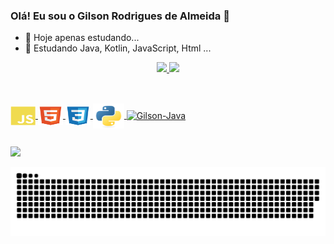 ### Olá! Eu sou o Gilson Rodrigues de Almeida 🖖

- 🔭 Hoje apenas estudando...
- 🌱 Estudando Java, Kotlin, JavaScript, Html ...

<div align="center">
  <a href="https://github.com/GilsonRodriguesAlmeida">
  <img height="180em" src="https://github-readme-stats.vercel.app/api?username=GilsonRodriguesAlmeida&show_icons=true&theme=dark&include_all_commits=true&count_private=true"/>
  <img height="180em" src="https://github-readme-stats.vercel.app/api/top-langs/?username=GilsonRodriguesAlmeida&layout=compact&langs_count=5&theme=dark"/>
</div>
  
##  

<div style="display: inline_block"><br>
  <img align="center" alt="Gilson-Js" height="30" width="40" src="https://raw.githubusercontent.com/devicons/devicon/master/icons/javascript/javascript-plain.svg">
  <img align="center" alt="Gilson-HTML" height="30" width="40" src="https://raw.githubusercontent.com/devicons/devicon/master/icons/html5/html5-original.svg">
  <img align="center" alt="Gilson-CSS" height="30" width="40" src="https://raw.githubusercontent.com/devicons/devicon/master/icons/css3/css3-original.svg">
  <img align="center" alt="Gilson-Python" height="40" width="50" src="https://raw.githubusercontent.com/devicons/devicon/master/icons/python/python-original.svg">
  <img align="center" alt="Gilson-Java" height="40" width="50" src="https://cdn.jsdelivr.net/gh/devicons/devicon/icons/java/java-original.svg">
</div>
  
##
  
<div>
  
<a href="https://www.linkedin.com/in/gilson-rodrigues-de-almeida" target="_blank"><img src="https://img.shields.io/badge/-LinkedIn-%230077B5?style=for-the-badge&logo=linkedin&logoColor=white" target="_blank"></a> 
  
  ![Snake animation](https://github.com/GilsonRodriguesAlmeida/GilsonRodriguesAlmeida/blob/output/github-contribution-grid-snake.svg)
</div>
